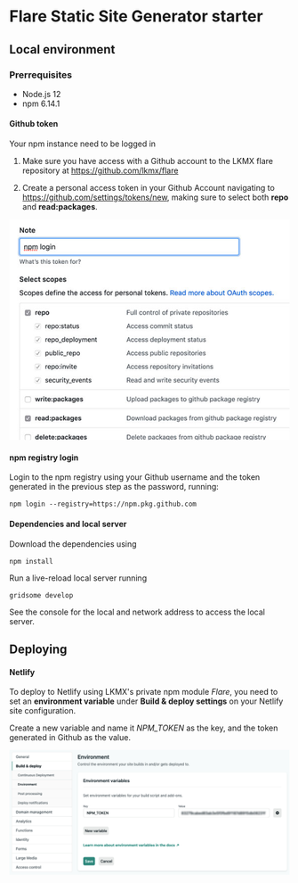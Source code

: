 # Flare Static Site Generator starter

## Local environment

### Prerrequisites

- Node.js 12
- npm 6.14.1

#### Github token 

Your npm instance need to be logged in 

1. Make sure you have access with a Github account to the LKMX flare repository at https://github.com/lkmx/flare

2. Create a personal access token in your Github Account navigating to https://github.com/settings/tokens/new, making sure to select both **repo** and **read:packages**.

![Github token settings](./docs/assets/token_settings.jpg)

#### npm registry login

Login to the npm registry using your Github username and the token generated in the previous step as the password, running:

```
npm login --registry=https://npm.pkg.github.com
```

#### Dependencies and local server

Download the dependencies using

```
npm install
```

Run a live-reload local server running

```
gridsome develop
```

See the console for the local and network address to access the local server.

## Deploying

#### Netlify
To deploy to Netlify using LKMX's private npm module *Flare*, you need to set an **environment variable** under **Build & deploy settings** on your Netlify site configuration.

Create a new variable and name it *NPM_TOKEN* as the key, and the token generated in Github as the value.

![Netlify build & deploy settings](./docs/assets/netlify-npm-token.jpg)
